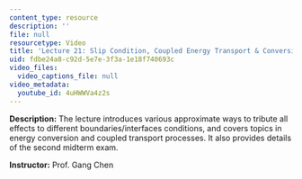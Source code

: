 ```yaml
---
content_type: resource
description: ''
file: null
resourcetype: Video
title: 'Lecture 21: Slip Condition, Coupled Energy Transport & Conversion'
uid: fdbe24a8-c92d-5e7e-3f3a-1e18f740693c
video_files:
  video_captions_file: null
video_metadata:
  youtube_id: 4uHWWVa4z2s
---
```


**Description:** The lecture introduces various approximate ways to tribute all effects to different boundaries/interfaces conditions, and covers topics in energy conversion and coupled transport processes. It also provides details of the second midterm exam.

**Instructor:** Prof. Gang Chen